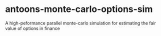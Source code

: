 # antoons-monte-carlo-options-sim
A high-peformance parallel monte-carlo simulation for estimating the fair value of options in finance
